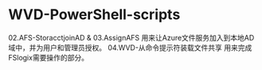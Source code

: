 # WVD-PowerShell-scripts

02.AFS-StoracctjoinAD & 03.AssignAFS 用来让Azure文件服务加入到本地AD域中，并为用户和管理员授权。
04.WVD-从命令提示符装载文件共享 用来完成FSlogix需要操作的部分。
